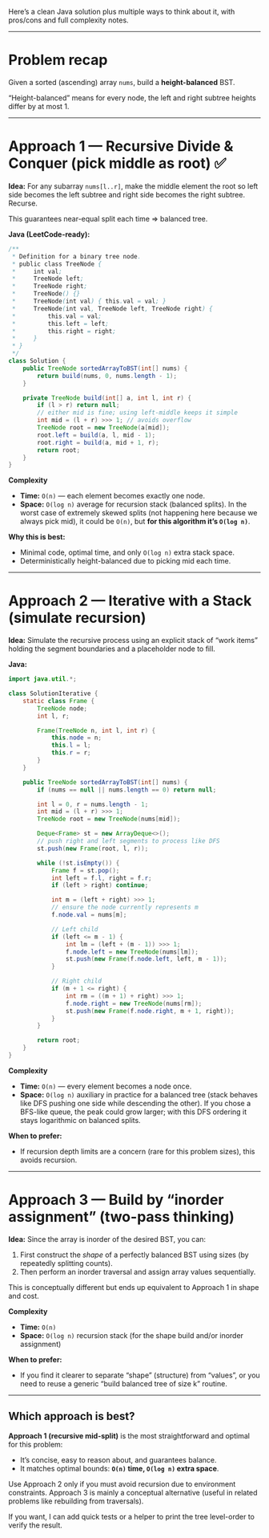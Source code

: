 Here’s a clean Java solution plus multiple ways to think about it, with pros/cons and full complexity notes.

---

# Problem recap

Given a sorted (ascending) array `nums`, build a **height-balanced** BST.

“Height-balanced” means for every node, the left and right subtree heights differ by at most 1.

---

# Approach 1 — Recursive Divide & Conquer (pick middle as root) ✅

**Idea:**
For any subarray `nums[l..r]`, make the middle element the root so left side becomes the left subtree and right side
becomes the right subtree. Recurse.

This guarantees near-equal split each time ⇒ balanced tree.

**Java (LeetCode-ready):**

```java
/**
 * Definition for a binary tree node.
 * public class TreeNode {
 *     int val;
 *     TreeNode left;
 *     TreeNode right;
 *     TreeNode() {}
 *     TreeNode(int val) { this.val = val; }
 *     TreeNode(int val, TreeNode left, TreeNode right) {
 *         this.val = val;
 *         this.left = left;
 *         this.right = right;
 *     }
 * }
 */
class Solution {
    public TreeNode sortedArrayToBST(int[] nums) {
        return build(nums, 0, nums.length - 1);
    }

    private TreeNode build(int[] a, int l, int r) {
        if (l > r) return null;
        // either mid is fine; using left-middle keeps it simple
        int mid = (l + r) >>> 1; // avoids overflow
        TreeNode root = new TreeNode(a[mid]);
        root.left = build(a, l, mid - 1);
        root.right = build(a, mid + 1, r);
        return root;
    }
}
```

**Complexity**

* **Time:** `O(n)` — each element becomes exactly one node.
* **Space:** `O(log n)` average for recursion stack (balanced splits). In the worst case of extremely skewed splits (not
  happening here because we always pick mid), it could be `O(n)`, but **for this algorithm it’s `O(log n)`**.

**Why this is best:**

* Minimal code, optimal time, and only `O(log n)` extra stack space.
* Deterministically height-balanced due to picking mid each time.

---

# Approach 2 — Iterative with a Stack (simulate recursion)

**Idea:**
Simulate the recursive process using an explicit stack of “work items” holding the segment boundaries and a placeholder
node to fill.

**Java:**

```java
import java.util.*;

class SolutionIterative {
    static class Frame {
        TreeNode node;
        int l, r;

        Frame(TreeNode n, int l, int r) {
            this.node = n;
            this.l = l;
            this.r = r;
        }
    }

    public TreeNode sortedArrayToBST(int[] nums) {
        if (nums == null || nums.length == 0) return null;

        int l = 0, r = nums.length - 1;
        int mid = (l + r) >>> 1;
        TreeNode root = new TreeNode(nums[mid]);

        Deque<Frame> st = new ArrayDeque<>();
        // push right and left segments to process like DFS
        st.push(new Frame(root, l, r));

        while (!st.isEmpty()) {
            Frame f = st.pop();
            int left = f.l, right = f.r;
            if (left > right) continue;

            int m = (left + right) >>> 1;
            // ensure the node currently represents m
            f.node.val = nums[m];

            // Left child
            if (left <= m - 1) {
                int lm = (left + (m - 1)) >>> 1;
                f.node.left = new TreeNode(nums[lm]);
                st.push(new Frame(f.node.left, left, m - 1));
            }

            // Right child
            if (m + 1 <= right) {
                int rm = ((m + 1) + right) >>> 1;
                f.node.right = new TreeNode(nums[rm]);
                st.push(new Frame(f.node.right, m + 1, right));
            }
        }

        return root;
    }
}
```

**Complexity**

* **Time:** `O(n)` — every element becomes a node once.
* **Space:** `O(log n)` auxiliary in practice for a balanced tree (stack behaves like DFS pushing one side while
  descending the other). If you chose a BFS-like queue, the peak could grow larger; with this DFS ordering it stays
  logarithmic on balanced splits.

**When to prefer:**

* If recursion depth limits are a concern (rare for this problem sizes), this avoids recursion.

---

# Approach 3 — Build by “inorder assignment” (two-pass thinking)

**Idea:**
Since the array is inorder of the desired BST, you can:

1. First construct the *shape* of a perfectly balanced BST using sizes (by repeatedly splitting counts).
2. Then perform an inorder traversal and assign array values sequentially.

This is conceptually different but ends up equivalent to Approach 1 in shape and cost.

**Complexity**

* **Time:** `O(n)`
* **Space:** `O(log n)` recursion stack (for the shape build and/or inorder assignment)

**When to prefer:**

* If you find it clearer to separate “shape” (structure) from “values”, or you need to reuse a generic “build balanced
  tree of size k” routine.

---

## Which approach is best?

**Approach 1 (recursive mid-split)** is the most straightforward and optimal for this problem:

* It’s concise, easy to reason about, and guarantees balance.
* It matches optimal bounds: **`O(n)` time, `O(log n)` extra space**.

Use Approach 2 only if you must avoid recursion due to environment constraints. Approach 3 is mainly a conceptual
alternative (useful in related problems like rebuilding from traversals).

If you want, I can add quick tests or a helper to print the tree level-order to verify the result.

